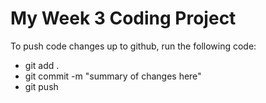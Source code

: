 # My Week 3 Coding Project

To push code changes up to github, run the following code:

- git add .
- git commit -m "summary of changes here"
- git push